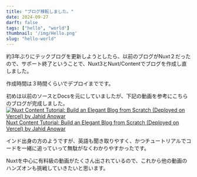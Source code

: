 ```yaml
---
title: "ブログ移転しました。"
date: 2024-09-27
darft: false
tags: ["hello", "world"]
thumbnail: '/img/Hello.png'
slug: "hello-world"
---
```

約3年ぶりにテックブログを更新しようとしたら、以前のブログがNuxt２だったので、サポート終了ということで、Nuxt3とNuxt/Contentでブログを作成し直しました。

作成時間は３時間くらいでデプロイまでです。

初めは以前のソースとDocsを元にしていましたが、下記の動画を参考にこちらのブログが完成しました。
[![Nuxt Content Tutorial: Build an Elegant Blog from Scratch (Deployed on Vercel) by Jahid Anowar](/img/yotube.jpg)](https://www.youtube.com/watch?v=wW1gePu3Wl8&t=914s)
[Nuxt Content Tutorial: Build an Elegant Blog from Scratch (Deployed on Vercel) by Jahid Anowar](https://www.youtube.com/watch?v=wW1gePu3Wl8&t=914s)

インド出身の方のようですが、英語も聞き取りやすく、かつチュートリアルでコードを一緒に追っていって無駄がなくわかりやすかったです。

Nuxtを中心に有料級の動画がたくさん出されているので、これから他の動画のハンズオンも挑戦していきたいと思います。
